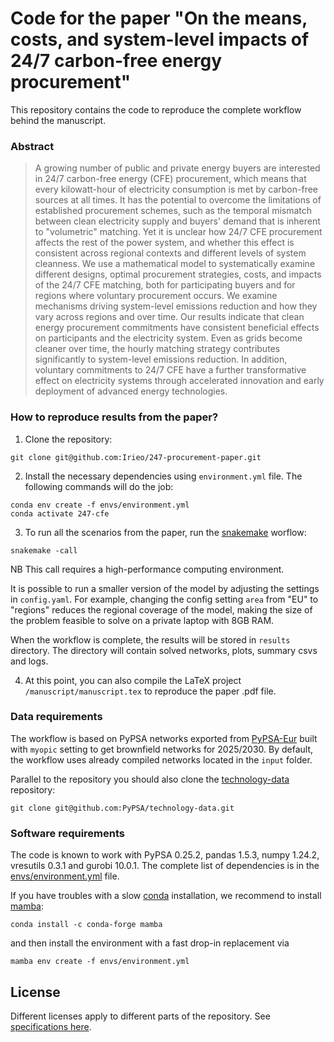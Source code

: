
# Code for the paper "On the means, costs, and system-level impacts of 24/7 carbon-free energy procurement"

This repository contains the code to reproduce the complete workflow behind the manuscript.

### Abstract

> A growing number of public and private energy buyers are interested in 24/7 carbon-free energy (CFE) procurement, which means that every kilowatt-hour of electricity consumption is met by carbon-free sources at all times.
> It has the potential to overcome the limitations of established procurement schemes, such as the temporal mismatch between clean electricity supply and buyers' demand that is inherent to "volumetric" matching.
> Yet it is unclear how 24/7 CFE procurement affects the rest of the power system, and whether this effect is consistent across regional contexts and different levels of system cleanness.
> We use a mathematical model to systematically examine different designs, optimal procurement strategies, costs, and impacts of the 24/7 CFE matching, both for participating buyers and for regions where voluntary procurement occurs.
> We examine mechanisms driving system-level emissions reduction and how they vary across regions and over time.
> Our results indicate that clean energy procurement commitments have consistent beneficial effects on participants and the electricity system.
> Even as grids become cleaner over time, the hourly matching strategy contributes significantly to system-level emissions reduction.
> In addition, voluntary commitments to 24/7 CFE have a further transformative effect on electricity systems through accelerated innovation and early deployment of advanced energy technologies.

### How to reproduce results from the paper?

1. Clone the repository:

```
git clone git@github.com:Irieo/247-procurement-paper.git
```

2. Install the necessary dependencies using `environment.yml` file. The following commands will do the job:

```
conda env create -f envs/environment.yml
conda activate 247-cfe
```
3. To run all the scenarios from the paper, run the [snakemake](https://snakemake.readthedocs.io/en/stable/) worflow:

```
snakemake -call
```

NB This call requires a high-performance computing environment.

It is possible to run a smaller version of the model by adjusting the settings in `config.yaml`. For example, changing the config setting `area` from "EU" to "regions" reduces the regional coverage of the model, making the size of the problem feasible to solve on a private laptop with 8GB RAM.

When the workflow is complete, the results will be stored in `results` directory. The directory will contain solved networks, plots, summary csvs and logs.

4. At this point, you can also compile the LaTeX project `/manuscript/manuscript.tex` to reproduce the paper .pdf file.

### Data requirements

The workflow is based on PyPSA networks exported from [PyPSA-Eur](https://github.com/PyPSA/pypsa-eur) built with `myopic` setting to get brownfield networks for 2025/2030. By default, the workflow uses already compiled networks located in the `input` folder.

Parallel to the repository you should also clone the [technology-data](https://github.com/PyPSA/technology-data) repository:

```
git clone git@github.com:PyPSA/technology-data.git
```

### Software requirements

The code is known to work with PyPSA 0.25.2, pandas 1.5.3, numpy 1.24.2, vresutils 0.3.1 and gurobi 10.0.1. The complete list of dependencies is in the [envs/environment.yml](envs/environment.yml) file.

If you have troubles with a slow [conda](https://docs.conda.io/en/latest/) installation, we recommend to install [mamba](https://mamba.readthedocs.io/en/latest/):

```
conda install -c conda-forge mamba
```

and then install the environment with a fast drop-in replacement via

```
mamba env create -f envs/environment.yml
```

## License

Different licenses apply to different parts of the repository. See [specifications here](.reuse/dep5).
